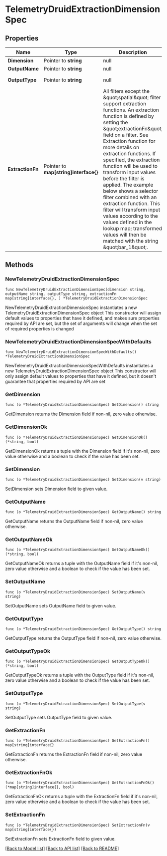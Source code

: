 # TelemetryDruidExtractionDimensionSpec

## Properties

Name | Type | Description | Notes
------------ | ------------- | ------------- | -------------
**Dimension** | Pointer to **string** | null | 
**OutputName** | Pointer to **string** | null | 
**OutputType** | Pointer to **string** | null | [default to "STRING"]
**ExtractionFn** | Pointer to **map[string]interface{}** | All filters except the \&quot;spatial\&quot; filter support extraction functions. An extraction function is defined by setting the \&quot;extractionFn\&quot; field on a filter. See Extraction function for more details on extraction functions. If specified, the extraction function will be used to transform input values before the filter is applied. The example below shows a selector filter combined with an extraction function. This filter will transform input values according to the values defined in the lookup map; transformed values will then be matched with the string \&quot;bar_1\&quot;. | 

## Methods

### NewTelemetryDruidExtractionDimensionSpec

`func NewTelemetryDruidExtractionDimensionSpec(dimension string, outputName string, outputType string, extractionFn map[string]interface{}, ) *TelemetryDruidExtractionDimensionSpec`

NewTelemetryDruidExtractionDimensionSpec instantiates a new TelemetryDruidExtractionDimensionSpec object
This constructor will assign default values to properties that have it defined,
and makes sure properties required by API are set, but the set of arguments
will change when the set of required properties is changed

### NewTelemetryDruidExtractionDimensionSpecWithDefaults

`func NewTelemetryDruidExtractionDimensionSpecWithDefaults() *TelemetryDruidExtractionDimensionSpec`

NewTelemetryDruidExtractionDimensionSpecWithDefaults instantiates a new TelemetryDruidExtractionDimensionSpec object
This constructor will only assign default values to properties that have it defined,
but it doesn't guarantee that properties required by API are set

### GetDimension

`func (o *TelemetryDruidExtractionDimensionSpec) GetDimension() string`

GetDimension returns the Dimension field if non-nil, zero value otherwise.

### GetDimensionOk

`func (o *TelemetryDruidExtractionDimensionSpec) GetDimensionOk() (*string, bool)`

GetDimensionOk returns a tuple with the Dimension field if it's non-nil, zero value otherwise
and a boolean to check if the value has been set.

### SetDimension

`func (o *TelemetryDruidExtractionDimensionSpec) SetDimension(v string)`

SetDimension sets Dimension field to given value.


### GetOutputName

`func (o *TelemetryDruidExtractionDimensionSpec) GetOutputName() string`

GetOutputName returns the OutputName field if non-nil, zero value otherwise.

### GetOutputNameOk

`func (o *TelemetryDruidExtractionDimensionSpec) GetOutputNameOk() (*string, bool)`

GetOutputNameOk returns a tuple with the OutputName field if it's non-nil, zero value otherwise
and a boolean to check if the value has been set.

### SetOutputName

`func (o *TelemetryDruidExtractionDimensionSpec) SetOutputName(v string)`

SetOutputName sets OutputName field to given value.


### GetOutputType

`func (o *TelemetryDruidExtractionDimensionSpec) GetOutputType() string`

GetOutputType returns the OutputType field if non-nil, zero value otherwise.

### GetOutputTypeOk

`func (o *TelemetryDruidExtractionDimensionSpec) GetOutputTypeOk() (*string, bool)`

GetOutputTypeOk returns a tuple with the OutputType field if it's non-nil, zero value otherwise
and a boolean to check if the value has been set.

### SetOutputType

`func (o *TelemetryDruidExtractionDimensionSpec) SetOutputType(v string)`

SetOutputType sets OutputType field to given value.


### GetExtractionFn

`func (o *TelemetryDruidExtractionDimensionSpec) GetExtractionFn() map[string]interface{}`

GetExtractionFn returns the ExtractionFn field if non-nil, zero value otherwise.

### GetExtractionFnOk

`func (o *TelemetryDruidExtractionDimensionSpec) GetExtractionFnOk() (*map[string]interface{}, bool)`

GetExtractionFnOk returns a tuple with the ExtractionFn field if it's non-nil, zero value otherwise
and a boolean to check if the value has been set.

### SetExtractionFn

`func (o *TelemetryDruidExtractionDimensionSpec) SetExtractionFn(v map[string]interface{})`

SetExtractionFn sets ExtractionFn field to given value.



[[Back to Model list]](../README.md#documentation-for-models) [[Back to API list]](../README.md#documentation-for-api-endpoints) [[Back to README]](../README.md)


